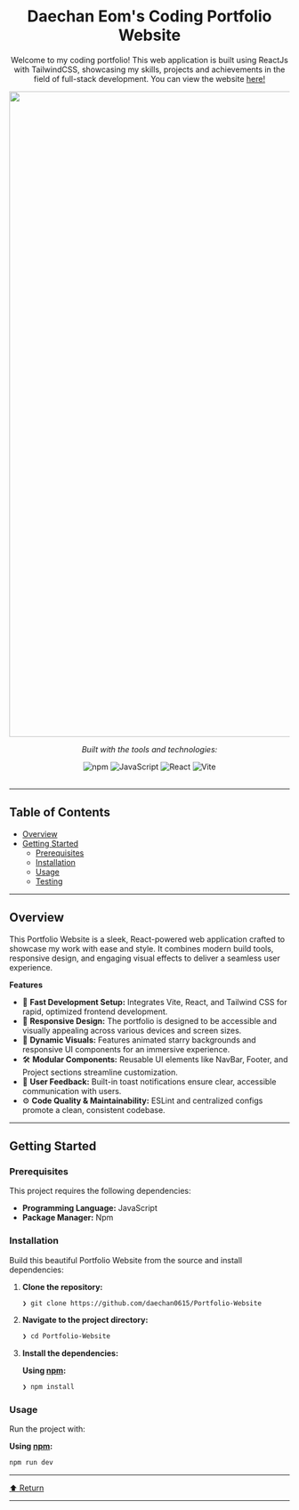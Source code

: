 <div id="top">

<!-- HEADER STYLE: CLASSIC -->
<div align="center">

# Daechan Eom's Coding Portfolio Website

Welcome to my coding portfolio! This web application is built using ReactJs with TailwindCSS, showcasing my skills, projects and achievements in the field of full-stack development.
You can view the website [here!](https://www.daechaneom.com/)

<img width="1160" alt="Screenshot" scr="https://github.com/daechan0615/Portfolio-Website/blob/main/public/daechan-eom-portfolio.png">

<em>Built with the tools and technologies:</em>

<img src="https://img.shields.io/badge/npm-CB3837.svg?style=flat&logo=npm&logoColor=white" alt="npm">
<img src="https://img.shields.io/badge/JavaScript-F7DF1E.svg?style=flat&logo=JavaScript&logoColor=black" alt="JavaScript">
<img src="https://img.shields.io/badge/React-61DAFB.svg?style=flat&logo=React&logoColor=black" alt="React">
<img src="https://img.shields.io/badge/Vite-646CFF.svg?style=flat&logo=Vite&logoColor=white" alt="Vite">

</div>
<br>

---

## Table of Contents

- [Overview](#overview)
- [Getting Started](#getting-started)
  - [Prerequisites](#prerequisites)
  - [Installation](#installation)
  - [Usage](#usage)
  - [Testing](#testing)

---

## Overview

This Portfolio Website is a sleek, React-powered web application crafted to showcase my work with ease and style. It combines modern build tools, responsive design, and engaging visual effects to deliver a seamless user experience.

**Features**

- 🧩 **Fast Development Setup:** Integrates Vite, React, and Tailwind CSS for rapid, optimized frontend development.
- 🔄 **Responsive Design:** The portfolio is designed to be accessible and visually appealing across various devices and screen sizes.
- 🎨 **Dynamic Visuals:** Features animated starry backgrounds and responsive UI components for an immersive experience.
- 🛠️ **Modular Components:** Reusable UI elements like NavBar, Footer, and Project sections streamline customization.
- 🔔 **User Feedback:** Built-in toast notifications ensure clear, accessible communication with users.
- ⚙️ **Code Quality & Maintainability:** ESLint and centralized configs promote a clean, consistent codebase.

---

## Getting Started

### Prerequisites

This project requires the following dependencies:

- **Programming Language:** JavaScript
- **Package Manager:** Npm

### Installation

Build this beautiful Portfolio Website from the source and install dependencies:

1. **Clone the repository:**

   ```sh
   ❯ git clone https://github.com/daechan0615/Portfolio-Website
   ```

2. **Navigate to the project directory:**

   ```sh
   ❯ cd Portfolio-Website
   ```

3. **Install the dependencies:**

   **Using [npm](https://www.npmjs.com/):**

   ```sh
   ❯ npm install
   ```

### Usage

Run the project with:

**Using [npm](https://www.npmjs.com/):**

```sh
npm run dev
```

---

<div align="left"><a href="#top">⬆ Return</a></div>

---
